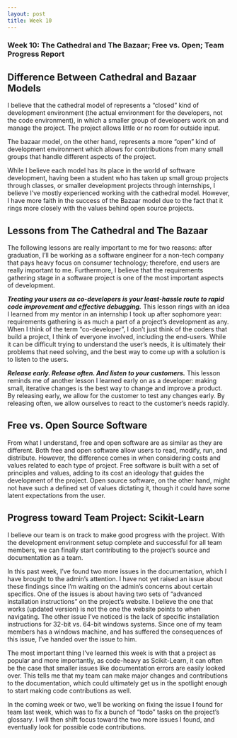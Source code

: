 ```yaml
---
layout: post
title: Week 10
---
```


### Week 10: The Cathedral and The Bazaar; Free vs. Open; Team Progress Report


## Difference Between Cathedral and Bazaar Models

I believe that the cathedral model of represents a “closed” kind of development environment (the actual environment for the developers, not the code environment), in which a smaller group of developers work on and manage the project. The project allows little or no room for outside input. 

The bazaar model, on the other hand, represents a more “open” kind of development environment which allows for contributions from many small groups that handle different aspects of the project. 

While I believe each model has its place in the world of software development, having been a student who has taken up small group projects through classes, or smaller development projects through internships, I believe I’ve mostly experienced working with the cathedral model. However, I have more faith in the success of the Bazaar model due to the fact that it rings more closely with the values behind open source projects.


## Lessons from The Cathedral and The Bazaar

The following lessons are really important to me for two reasons: after graduation, I’ll be working as a software engineer for a non-tech company that pays heavy focus on consumer technology; therefore, end users are really important to me. Furthermore, I believe that the requirements gathering stage in a software project is one of the most important aspects of development. 

**_Treating your users as co-developers is your least-hassle route to rapid code improvement and effective debugging._**
This lesson rings with an idea I learned from my mentor in an internship I took up after sophomore year: requirements gathering is as much a part of a project’s development as any. When I think of the term “co-developer”, I don’t just think of the coders that build a project, I think of everyone involved, including the end-users. While it can be difficult trying to understand the user’s needs, it is ultimately their problems that need solving, and the best way to come up with a solution is to listen to the users. 

**_Release early. Release often. And listen to your customers._**
This lesson reminds me of another lesson I learned early on as a developer: making small, iterative changes is the best way to change and improve a product. By releasing early, we allow for the customer to test any changes early. By releasing often, we allow ourselves to react to the customer’s needs rapidly. 


## Free vs. Open Source Software

From what I understand, free and open software are as similar as they are different. Both free and open software allow users to read, modify, run, and distribute. However, the difference comes in when considering costs and values related to each type of project. Free software is built with a set of principles and values, adding to its cost an ideology that guides the development of the project. Open source software, on the other hand, might not have such a defined set of values dictating it, though it could have some latent expectations from the user. 


## Progress toward Team Project: Scikit-Learn

I believe our team is on track to make good progress with the project. With the development environment setup complete and successful for all team members, we can finally start contributing to the project’s source and documentation as a team. 

In this past week, I’ve found two more issues in the documentation, which I have brought to the admin’s attention. I have not yet raised an issue about these findings since I’m waiting on the admin’s concerns about certain specifics. One of the issues is about having two sets of “advanced installation instructions” on the project’s website. I believe the one that works (updated version) is not the one the website points to when navigating. The other issue I’ve noticed is the lack of specific installation instructions for 32-bit vs. 64-bit windows systems. Since one of my team members has a windows machine, and has suffered the consequences of this issue, I’ve handed over the issue to him. 

The most important thing I’ve learned this week is with that a project as popular and more importantly, as code-heavy as Scikit-Learn, it can often be the case that smaller issues like documentation errors are easily looked over. This tells me that my team can make major changes and contributions to the documentation, which could ultimately get us in the spotlight enough to start making code contributions as well. 

In the coming week or two, we’ll be working on fixing the issue I found for team last week, which was to fix a bunch of “todo” tasks on the project’s glossary. I will then shift focus toward the two more issues I found, and eventually look for possible code contributions. 
